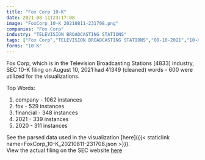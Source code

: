 ```yaml
---
title: "Fox Corp 10-K"
date: 2021-08-11T23:17:08
image: "FoxCorp_10-K_20210811-231708.png"
companies: "Fox Corp"
industry: "TELEVISION BROADCASTING STATIONS"
tags: ["Fox Corp","TELEVISION BROADCASTING STATIONS","08-10-2021","10-K"]
forms: "10-K"
---
```

Fox Corp, which is in the Television Broadcasting Stations [4833] industry, SEC 10-K filing on August 10, 2021 had 41349 (cleaned) words - 600 were utilized for the visualizations.

Top Words:
1. company - 1062 instances
2. fox - 529 instances
3. financial - 348 instances
4. 2021 - 339 instances
5. 2020 - 311 instances


See the parsed data used in the visualization [here]({{< staticlink name=FoxCorp_10-K_20210811-231708.json >}}).  
View the actual filing on the SEC website [here](https://www.sec.gov/Archives/edgar/data/1754301/0001564590-21-043103.txt)